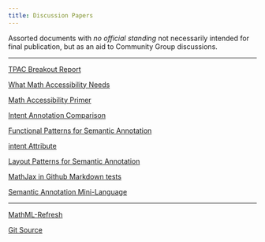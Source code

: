 ```yaml
---
title: Discussion Papers
---
```


Assorted documents with _no official standing_ not necessarily
intended for final publication, but as an aid to Community Group
discussions.

---

[TPAC Breakout Report](TPAC-OverView)

[What Math Accessibility Needs](a11y-needs)

[Math Accessibility Primer](accessibility)

[Intent Annotation Comparison](comparison)

[Functional Patterns for Semantic Annotation](function-semantics)

[intent Attribute](intent)

[Layout Patterns for Semantic Annotation](layout-semantics)

[MathJax in Github Markdown tests](mjtest)

[Semantic Annotation Mini-Language](semantics-mini)

---

[MathML-Refresh](../)


[Git Source](https://github.com/mathml-refresh/discussion-papers)  

